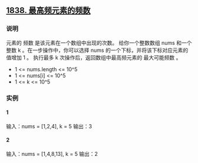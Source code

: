 ## [1838. 最高频元素的频数](https://leetcode-cn.com/problems/frequency-of-the-most-frequent-element/)

### 说明
元素的 频数 是该元素在一个数组中出现的次数。
给你一个整数数组 nums 和一个整数 k 。在一步操作中，你可以选择 nums 的一个下标，并将该下标对应元素的值增加 1 。
执行最多 k 次操作后，返回数组中最高频元素的 最大可能频数 。

* 1 <= nums.length <= 10^5
* 1 <= nums[i] <= 10^5
* 1 <= k <= 10^5

### 实例
#### 1
输入：nums = [1,2,4], k = 5
输出：3

#### 2
输入：nums = [1,4,8,13], k = 5
输出：2
